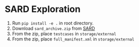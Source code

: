 # SARD Exploration

1. Run `pip install -e .` in root directory.
2. Download `sard_archive.zip` from [SARD](https://samate.nist.gov/SARD/around.php)
3. From the zip, place `testcases` in `storage/external`
4. From the zip, place `full_manifest.xml` in `storage/external`
